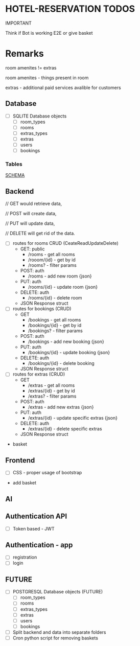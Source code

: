 # HOTEL-RESERVATION TODOS


IMPORTANT

Think if Bot is working E2E or give basket

# Remarks

room amenites != extras

room amenites - things present in room

extras - additional paid services avalible for customers 
## Database
- [ ] SQLITE Database objects
    - [ ] room_types
    - [ ] rooms
    - [ ] extras_types
    - [ ] extras
    - [ ] users
    - [ ] bookings

### Tables

[SCHEMA](./SCHEMA.MD)

## Backend
// GET would retrieve data,

// POST will create data, 

// PUT will update data, 

// DELETE will get rid of the data.
- [ ] routes for rooms CRUD (CeateReadUpdateDelete)
    - GET: public
        - /rooms - get all rooms
        - /rooom/{id} - get by id 
        - /rooms? - filter params 
    - POST: auth
        - /rooms - add new room {json}
    - PUT: auth
        - /rooms/{id} - update room {json}
    - DELETE: auth
        - /rooms/{id} - delete room 
    - JSON Response struct
- [ ] routes for bookings (CRUD)
    - GET 
        - /bookings - get all rooms
        - /bookings/{id} - get by id 
        - /bookings? - filter params 
    - POST: auth
        - /bookings - add new booking {json}
    - PUT: auth
        - /bookings/{id} - update booking {json}
    - DELETE: auth
        - /bookings/{id} - delete booking 
    - JSON Response struct
- [ ] routes for extras (CRUD)
    - GET 
        - /extras - get all rooms
        - /extras/{id} - get by id 
        - /extras? - filter params 
    - POST: auth
        - /extras - add new extras {json}
    - PUT: auth
        - /extras/{id} - update specific extras {json}
    - DELETE: auth
        - /extras/{id} - delete specific extras 
    - JSON Response struct
- basket

## Frontend
- [ ] CSS - proper usage of bootstrap
- add basket
## AI

## Authentication API
- [ ] Token based - JWT 

## Authentication - app 
- [ ] registration
- [ ] login

## FUTURE
- [ ] POSTGRESQL Database objects (FUTURE)
    - [ ] room_types
    - [ ] rooms
    - [ ] extras_types
    - [ ] extras
    - [ ] users
    - [ ] bookings
- [ ] Split backend and data into separate folders
- [ ] Cron python script for removing baskets